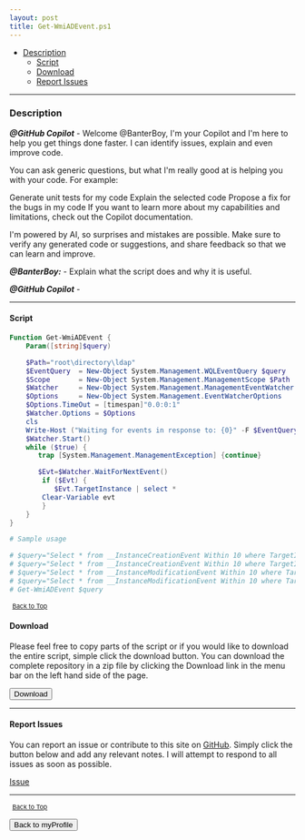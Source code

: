 ```yaml
---
layout: post
title: Get-WmiADEvent.ps1
---
```


- [Description](#description)
  - [Script](#script)
  - [Download](#download)
  - [Report Issues](#report-issues)

---

### Description

**_@GitHub Copilot_** - Welcome @BanterBoy, I'm your Copilot and I'm here to help you get things done faster. I can identify issues, explain and even improve code.

You can ask generic questions, but what I'm really good at is helping you with your code. For example:

Generate unit tests for my code
Explain the selected code
Propose a fix for the bugs in my code
If you want to learn more about my capabilities and limitations, check out the Copilot documentation.

I'm powered by AI, so surprises and mistakes are possible. Make sure to verify any generated code or suggestions, and share feedback so that we can learn and improve.

**_@BanterBoy:_** - Explain what the script does and why it is useful.

**_@GitHub Copilot_** -

---

#### Script

```powershell
Function Get-WmiADEvent {
    Param([string]$query)

    $Path="root\directory\ldap"
    $EventQuery  = New-Object System.Management.WQLEventQuery $query
    $Scope       = New-Object System.Management.ManagementScope $Path
    $Watcher     = New-Object System.Management.ManagementEventWatcher $Scope,$EventQuery
    $Options     = New-Object System.Management.EventWatcherOptions
    $Options.TimeOut = [timespan]"0.0:0:1"
    $Watcher.Options = $Options
    cls
    Write-Host ("Waiting for events in response to: {0}" -F $EventQuery.querystring)  -backgroundcolor cyan -foregroundcolor black
    $Watcher.Start()
    while ($true) {
       trap [System.Management.ManagementException] {continue}

       $Evt=$Watcher.WaitForNextEvent()
        if ($Evt) {
           $Evt.TargetInstance | select *
        Clear-Variable evt
        }
    }
}

# Sample usage

# $query="Select * from __InstanceCreationEvent Within 10 where TargetInstance ISA 'DS_USER'"
# $query="Select * from __InstanceCreationEvent Within 10 where TargetInstance ISA 'DS_GROUP'"
# $query="Select * from __InstanceModificationEvent Within 10 where TargetInstance ISA 'DS_USER'"
# $query="Select * from __InstanceModificationEvent Within 10 where TargetInstance ISA 'DS_COMPUTER'"
# Get-WmiADEvent $query
```

<span style="font-size:11px;"><a href="#"><i class="fas fa-caret-up" aria-hidden="true" style="color: white; margin-right:5px;"></i>Back to Top</a></span>

#### Download

Please feel free to copy parts of the script or if you would like to download the entire script, simple click the download button. You can download the complete repository in a zip file by clicking the Download link in the menu bar on the left hand side of the page.

<button class="btn" type="submit" onclick="window.open('/PowerShell/functions/myProfile/Get-WmiADEvent.ps1')">
    <i class="fa fa-cloud-download-alt">
    </i>
        Download
</button>

---

#### Report Issues

You can report an issue or contribute to this site on <a href="https://github.com/BanterBoy/scripts-blog/issues">GitHub</a>. Simply click the button below and add any relevant notes. I will attempt to respond to all issues as soon as possible.

<!-- Place this tag where you want the button to render. -->

<a class="github-button" href="https://github.com/BanterBoy/scripts-blog/issues/new?title=Get-WmiADEvent.ps1&body=There is a problem with this function. Please find details below." data-show-count="true" aria-label="Issue BanterBoy/scripts-blog on GitHub">Issue</a>

---

<span style="font-size:11px;"><a href="#"><i class="fas fa-caret-up" aria-hidden="true" style="color: white; margin-right:5px;"></i>Back to Top</a></span>

<a href="/menu/_pages/myProfile.html">
    <button class="btn">
        <i class='fas fa-reply'>
        </i>
            Back to myProfile
    </button>
</a>

[1]: http://ecotrust-canada.github.io/markdown-toc
[2]: https://github.com/googlearchive/code-prettify
